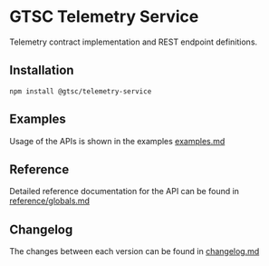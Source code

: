 # GTSC Telemetry Service

Telemetry contract implementation and REST endpoint definitions.

## Installation

```shell
npm install @gtsc/telemetry-service
```

## Examples

Usage of the APIs is shown in the examples [examples.md](examples.md)

## Reference

Detailed reference documentation for the API can be found in [reference/globals.md](reference/globals.md)

## Changelog

The changes between each version can be found in [changelog.md](changelog.md)
